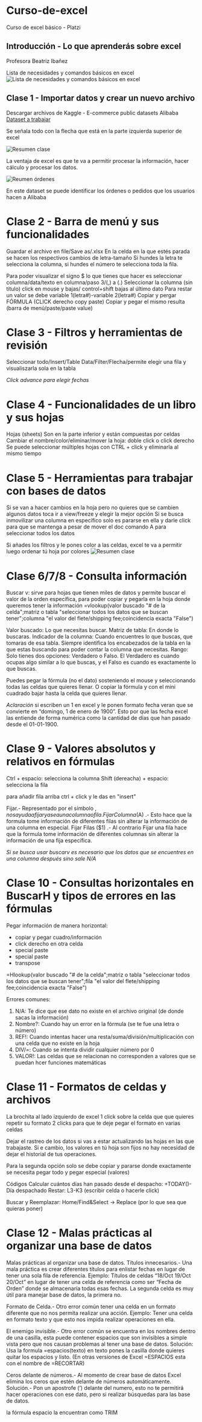 # Curso-de-excel
Curso de excel básico - Platzi
## Introducción - Lo que aprenderás sobre excel
Profesora Beatriz Ibañez 

Lista de necesidades y comandos básicos en excel
![Lista de necesidades y comandos básicos en excel](https://github.com/otravalentina/Curso-de-excel/blob/main/IMG_0410.jpg)

## Clase 1 - Importar datos y crear un nuevo archivo
Descargar archivos de Kaggle - E-commerce public datasets Alibaba
[Dataset a trabajar](https://www.kaggle.com/datasets/AppleEcomerceInfo/ecommerce-information)

Se señala todo con la flecha que está en la parte izquierda superior de excel

![Resumen clase](https://github.com/otravalentina/Curso-de-excel/blob/main/Screen%20Shot%202022-03-31%20at%208.56.30%20PM.png) 

La ventaja de excel es que te va a permitir procesar la información, hacer cálculo y procesar los datos. 

![Reumen órdenes](https://github.com/otravalentina/Curso-de-excel/blob/main/Screen%20Shot%202022-03-31%20at%209.02.04%20PM.png) 

En este dataset se puede identificar los órdenes o pedidos que los usuarios hacen a Alibaba

# Clase 2 - Barra de menú y sus funcionalidades
Guardar el archivo en file/Save as/.xlsx
En la celda en la que estés parada se hacen los respectivos cambios de letra-tamaño
Si hundes la letra te selecciona la columna, si hundes el número te selecciona toda la fila. 

Para poder visualizar el signo $ lo que tienes que hacer es seleccionar columna/data/texto en columna/paso 3/(,) a (.)
Seleccionar la columna (sin título) click en mouse y bajas/ control+shift bajas al último dato
Para restar un valor se debe variable 1(letra#)-variable 2(letra#)
Copiar y pergar FÓRMULA (CLICK derecho copy paste)
Copiar y pegar el mismo resulta (barra de menú/paste/paste value)

# Clase 3 - Filtros y herramientas de revisión
Seleccionar todo/Insert/Table
Data/Filter/Flecha/permite elegir una fila y visualiszarla sola en la tabla 

*Click advance para elegir fechas*

# Clase 4 - Funcionalidades de un libro y sus hojas
Hojas (sheets) 
Son en la parte inferior y están compuestas por celdas
Cambiar el nombre/color/eliminar/mover la hoja: doble click o click derecho
Se puede seleccionar múltiples hojas con CTRL + click y eliminarla al mismo tiempo

# Clase 5 - Herramientas para trabajar con bases de datos
Si se van a hacer cambios en la hoja pero no quieres que se cambien algunos datos toca ir a view/freeze y elegir la mejor opción 
Si se busca inmovilizar una columna en específico solo es pararse en ella y darle click para que se mantenga a pesar de mover el doc
comando A para seleccionar todos los datos

Si añades los filtros y le pones color a las celdas, excel te va a permitir luego ordenar tú hoja por colores
![Resumen clase](https://github.com/otravalentina/Curso-de-excel/blob/main/Screen%20Shot%202022-04-22%20at%201.48.04%20PM.png)

# Clase 6/7/8 - Consulta información 
Buscar v: sirve para hojas que tienen miles de datos y permite buscar el valor de la orden específica, para poder copiar y pegarla en la hoja donde queremos tener la información
  =vlookup(valor buscado "# de la celda";matriz o tabla "seleccionar todos los datos que se buscan tener";columna "el valor del flete/shipping fee;coincidencia exacta "False")
  
Valor buscado: Lo que necesitas buscar.
Matriz de tabla: En donde lo buscaras.
Indicador de la columna: Cuando encuentres lo que buscas, que tomaras de esa tabla. Siempre identifica los encabezados de la tabla en la que estas buscando para poder contar la columna que necesitas.
Rango: Solo tienes dos opciones: Verdadero o Falso. El Verdadero es cuando ocupas algo similar a lo que buscas, y el Falso es cuando es exactamente lo que buscas.
  
Puedes pegar la fórmula (no el dato) sosteniendo el mouse y seleccionando todas las celdas que quieres llenar. O copiar la fórmula y con el mini cuadrado bajar hasta la celda que quieres llenar. 

*Aclaración* si escriben un 1 en excel y le ponen formato fecha veran que se convierte en “domingo, 1 de enero de 1900”.
Esto por que las fecha excel las entiende de forma numérica como la cantidad de días que han pasado desde el 01-01-1900.

# Clase 9 - Valores absolutos y relativos en fórmulas

Ctrl + espacio: selecciona la columna 
Shift (dereacha) + espacio: selecciona la fila

para añadir fila arriba ctrl + click y le das en "insert"

Fijar.- Representado por el símbolo $, nos ayuda a fijar ya sea una columna o fila.
Fijar Columna ($A) .- Esto hace que la formula tome información de diferentes filas sin alterar la información de una columna en especial.
Fijar Filas ($1) .- Al contrario Fijar una fila hace que la formula tome información de diferentes columnas sin alterar la información de una fija específica.

*Si se busca usar buscarv es necesario que los datos que se encuentres en una columna después sino sale N/A*

# Clase 10 - Consultas horizontales en BuscarH y tipos de errores en las fórmulas

Pegar información de manera horizontal:
- copiar y pegar cuadro/información
- click derecho en otra celda
- special paste
- special paste
- transpose

 =Hlookup(valor buscado "# de la celda";matriz o tabla "seleccionar todos los datos que se buscan tener";fila "el valor del flete/shipping fee;coincidencia exacta "False")
 
 Errores comunes:
 1. N/A: Te dice que ese dato no existe en el archivo original (de donde sacas la información)
 2. Nombre?: Cuando hay un error en la fórmula (se te fue una letra o número)
 3. REF!: Cuando intentas hacer una resta/suma/división/multiplicación con una celda que no existe en la hoja
 4. DIV/=: Cuando se intenta dividir cualquier número por 0 
 5. VALOR!: Las celdas que se relacionan no corresponden a valores que se puedan hcer funciones matemáticas

# Clase 11 - Formatos de celdas y archivos
La brochita al lado izquierdo de excel
1 click sobre la celda que que quieres repetir su formato
2 clicks para que te deje pegar el formato en varias celdas

Dejar el rastreo de los datos si vas a estar actualizando las hojas en las que trabajaste. Si e cambio, los valores en tú hoja son fijos no hay necesidad de dejar el historial de tus operaciones. 

Para la segunda opción solo se debe copiar y pararse donde exactamente se necesita pegar todo y pegar especial (valores)

Códigos
Calcular cuántos días han pasado desde el despacho: +TODAY()- Día despachado 
Restar: L3-K3 (escribir celda o hacerle click)

Buscar y Reemplazar: Home/Find&Select -> Replace (por lo que sea que quieras poner)

# Clase 12 - Malas prácticas al organizar una base de datos 
Malas prácticas al organizar una base de datos.
Títulos innecesarios.- Una mala práctica es crear diferentes títulos para enlistar fechas en lugar de tener una sola fila de referencia.
Ejemplo: Títulos de celdas “18/Oct 19/Oct 20/Oct” en lugar de tener una celda de referencia como ser “Fecha de Orden” donde se almacenaría todas esas fechas. La segunda celda es muy útil para manejar base de datos, la primera no.

Formato de Celda.- Otro error común tener una celda en un formato diferente que no nos permita realizar una acción.
Ejemplo: Tener una celda en formato texto y que esto nos impida realizar operaciones en ella.

El enemigo invisible.- Otro error común se encuentra en los nombres dentro de una casilla, esta puede contener espacios que son invisibles a simple vista pero que nos causan problemas al tener una base de datos. Solución: Usa la formula =espacios(texto) en texto pones la casilla donde quieres quitar los espacios y listo. (En otras versiones de Excel =ESPACIOS esta con el nombre de =RECORTAR)

Ceros delante de números.- Al momento de crear base de datos Excel elimina los ceros que estén delante de números automáticamente. 
Solución.- Pon un apostrofe (’) delante del numero, esto no te permitirá hacer operaciones con ese dato, pero si realizar búsquedas para las base de datos.

la fórmula espacio la encuentran como TRIM

 

















